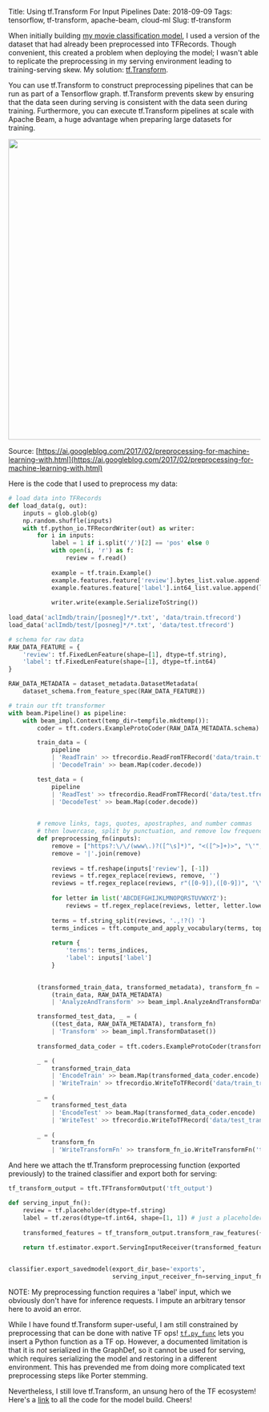 Title: Using tf.Transform For Input Pipelines
Date: 2018-09-09
Tags: tensorflow, tf-transform, apache-beam, cloud-ml
Slug: tf-transform

When initially building [my movie classification model](movie-reviews-tf.html), I used a version of the dataset that had already been preprocessed into TFRecords.  Though convenient, this created a problem when deploying the model; I wasn't able to replicate the preprocessing in my serving environment leading to training-serving skew.  My solution: [tf.Transform](https://github.com/tensorflow/transform).  

You can use tf.Transform to construct preprocessing pipelines that can be run as part of a Tensorflow graph.  tf.Transform prevents skew by ensuring that the data seen during serving is consistent with the data seen during training.  Furthermore, you can execute tf.Transform pipelines at scale with Apache Beam, a huge advantage when preparing large datasets for training.

<img src="{filename}images/tf-transform.png" width="600px" style="display:block; margin-left:auto; margin-right:auto;">

Source: [https://ai.googleblog.com/2017/02/preprocessing-for-machine-learning-with.html](https://ai.googleblog.com/2017/02/preprocessing-for-machine-learning-with.html)

Here is the code that I used to preprocess my data:

```python
# load data into TFRecords
def load_data(g, out):
    inputs = glob.glob(g)
    np.random.shuffle(inputs)
    with tf.python_io.TFRecordWriter(out) as writer:
        for i in inputs:
            label = 1 if i.split('/')[2] == 'pos' else 0
            with open(i, 'r') as f:
                review = f.read()
            
            example = tf.train.Example()
            example.features.feature['review'].bytes_list.value.append(review)
            example.features.feature['label'].int64_list.value.append(label)
                                
            writer.write(example.SerializeToString())
    
load_data('aclImdb/train/[posneg]*/*.txt', 'data/train.tfrecord')
load_data('aclImdb/test/[posneg]*/*.txt', 'data/test.tfrecord')
```

```python
# schema for raw data
RAW_DATA_FEATURE = {
    'review': tf.FixedLenFeature(shape=[1], dtype=tf.string),
    'label': tf.FixedLenFeature(shape=[1], dtype=tf.int64)
}

RAW_DATA_METADATA = dataset_metadata.DatasetMetadata(
    dataset_schema.from_feature_spec(RAW_DATA_FEATURE))
```

```python
# train our tft transformer
with beam.Pipeline() as pipeline:
    with beam_impl.Context(temp_dir=tempfile.mkdtemp()):
        coder = tft.coders.ExampleProtoCoder(RAW_DATA_METADATA.schema)

        train_data = (
            pipeline
            | 'ReadTrain' >> tfrecordio.ReadFromTFRecord('data/train.tfrecord')
            | 'DecodeTrain' >> beam.Map(coder.decode))

        test_data = (
            pipeline
            | 'ReadTest' >> tfrecordio.ReadFromTFRecord('data/test.tfrecord')
            | 'DecodeTest' >> beam.Map(coder.decode))

        
        # remove links, tags, quotes, apostraphes, and number commas
        # then lowercase, split by punctuation, and remove low frequency words
        def preprocessing_fn(inputs):
            remove = ["https?:\/\/(www\.)?([^\s]*)", "<([^>]+)>", "\'", "\""]
            remove = '|'.join(remove)
            
            reviews = tf.reshape(inputs['review'], [-1])
            reviews = tf.regex_replace(reviews, remove, '')
            reviews = tf.regex_replace(reviews, r"([0-9]),([0-9])", '\\1\\2')
            
            for letter in list('ABCDEFGHIJKLMNOPQRSTUVWXYZ'):
                reviews = tf.regex_replace(reviews, letter, letter.lower())
                
            terms = tf.string_split(reviews, '.,!?() ')
            terms_indices = tft.compute_and_apply_vocabulary(terms, top_k=VOCAB_SIZE, default_value=VOCAB_SIZE, vocab_filename='vocab')
            
            return {
                'terms': terms_indices,
                'label': inputs['label']
            }

        
        (transformed_train_data, transformed_metadata), transform_fn = (
            (train_data, RAW_DATA_METADATA)
            | 'AnalyzeAndTransform' >> beam_impl.AnalyzeAndTransformDataset(preprocessing_fn))

        transformed_test_data, _ = (
            ((test_data, RAW_DATA_METADATA), transform_fn)
            | 'Transform' >> beam_impl.TransformDataset())
        
        transformed_data_coder = tft.coders.ExampleProtoCoder(transformed_metadata.schema)

        _ = (
            transformed_train_data
            | 'EncodeTrain' >> beam.Map(transformed_data_coder.encode)
            | 'WriteTrain' >> tfrecordio.WriteToTFRecord('data/train_transformed.tfrecord'))

        _ = (
            transformed_test_data
            | 'EncodeTest' >> beam.Map(transformed_data_coder.encode)
            | 'WriteTest' >> tfrecordio.WriteToTFRecord('data/test_transformed.tfrecord'))
        
        _ = (
            transform_fn
            | 'WriteTransformFn' >> transform_fn_io.WriteTransformFn('tft_output'))
```

And here we attach the tf.Transform preprocessing function (exported previously) to the trained classifier and export both for serving: 

```python
tf_transform_output = tft.TFTransformOutput('tft_output')

def serving_input_fn():
    review = tf.placeholder(dtype=tf.string)
    label = tf.zeros(dtype=tf.int64, shape=[1, 1]) # just a placeholder
    
    transformed_features = tf_transform_output.transform_raw_features({'review': review, 'label': label})
    
    return tf.estimator.export.ServingInputReceiver(transformed_features, {'review': review})


classifier.export_savedmodel(export_dir_base='exports',
                             serving_input_receiver_fn=serving_input_fn)
```

NOTE: My preprocessing function requires a 'label' input, which we obviously don't have for inference requests.  I impute an arbitrary tensor here to avoid an error.

While I have found tf.Transform super-useful, I am still constrained by preprocessing that can be done with native TF ops!  [`tf.py_func`](https://www.tensorflow.org/api_docs/python/tf/py_func) lets you insert a Python function as a TF op.  However, a documented limitation is that it is *not* serialized in the GraphDef, so it cannot be used for serving, which requires serializing the model and restoring in a different environment.  This has prevended me from doing more complicated text preprocessing steps like Porter stemming.

Nevertheless, I still love tf.Transform, an unsung hero of the TF ecosystem!  Here's a [link](https://github.com/donaldrauscher/movie-reviews-tf) to all the code for the model build.  Cheers!
 